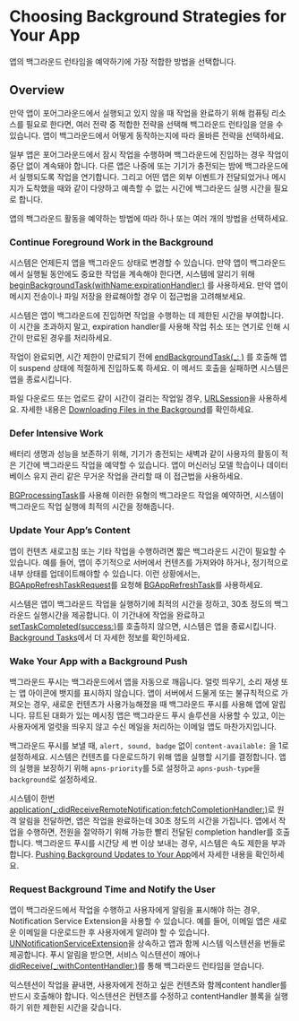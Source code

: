 # Choosing Background Strategies for Your App

앱의 백그라운드 런타임을 예약하기에 가장 적합한 방법을 선택합니다.

## Overview

만약 앱이 포어그라운드에서 실행되고 있지 않을 때 작업을 완료하기 위해 컴퓨팅 리소스를 필요로 한다면, 여러 전략 중 적합한 전략을 선택해 백그라운드 런타임을 얻을 수 있습니다. 앱이 백그라운드에서 어떻게 동작하는지에 따라 올바른 전략을 선택하세요.

일부 앱은 포어그라운드에서 잠시 작업을 수행하며 백그라운드에 진입하는 경우 작업이 중단 없이 계속돼야 합니다. 다른 앱은 나중에 또는 기기가 충전되는 밤에 백그라운드에서 실행되도록 작업을 연기합니다. 그리고 어떤 앱은 외부 이벤트가 전달되었거나 메시지가 도착했을 때와 같이 다양하고 예측할 수 없는 시간에 백그라운드 실행 시간을 필요로 합니다.

앱의 백그라운드 활동을 예약하는 방법에 따라 하나 또는 여러 개의 방법을 선택하세요.

### Continue Foreground Work in the Background

시스템은 언제든지 앱을 백그라운드 상태로 변경할 수 있습니다. 만약 앱이 백그라운드에서 실행될 동안에도 중요한 작업을 계속해야 한다면, 시스템에 알리기 위해 [beginBackgroundTask(withName:expirationHandler:)](https://developer.apple.com/documentation/uikit/uiapplication/1623051-beginbackgroundtask) 를 사용하세요. 만약 앱이 메시지 전송이나 파일 저장을 완료해야할 경우 이 접근법을 고려해보세요.

시스템은 앱이 백그라운드에 진입하면 작업을 수행하는 데 제한된 시간을 부여합니다. 이 시간을 초과하지 말고, expiration handler를 사용해 작업 취소 또는 연기로 인해 시간이 만료된 경우를 처리하세요.

작업이 완료되면, 시간 제한이 만료되기 전에 [endBackgroundTask(_: )](https://developer.apple.com/documentation/uikit/uiapplication/1622970-endbackgroundtask) 를 호출해 앱이 suspend 상태에 적절하게 진입하도록 하세요. 이 메서드 호출을 실패하면 시스템은 앱을 종료시킵니다.

파일 다운로드 또는 업로드 같이 시간이 걸리는 작업일 경우, [URLSession](https://developer.apple.com/documentation/foundation/urlsession)을 사용하세요. 자세한 내용은 [Downloading Files in the Background](https://developer.apple.com/documentation/foundation/url_loading_system/downloading_files_in_the_background)를 확인하세요.

### Defer Intensive Work

배터리 생명과 성능을 보존하기 위해, 기기가 충전되는 새벽과 같이 사용자의 활동이 적은 기간에 백그라운드 작업을 예약할 수 있습니다. 앱이 머신러닝 모델 학습이나 데이터베이스 유지 관리 같은 무거운 작업을 관리할 때 이 접근법을 사용하세요.

[BGProcessingTask](https://developer.apple.com/documentation/backgroundtasks/bgprocessingtask)를 사용해 이러한 유형의 백그라운드 작업을 예약하면, 시스템이 백그라운드 작업 실행에 최적의 시간을 정해줍니다.

### Update Your App’s Content

앱이 컨텐츠 새로고침 또는 기타 작업을 수행하려면 짧은 백그라운드 시간이 필요할 수 있습니다. 예를 들어, 앱이 주기적으로 서버에서 컨텐츠를 가져와야 하거나, 정기적으로 내부 상태를 업데이트해야할 수 있습니다. 이런 상황에서는, [BGAppRefreshTaskRequest](https://developer.apple.com/documentation/backgroundtasks/bgapprefreshtaskrequest)를 요청해 [BGAppRefreshTask](https://developer.apple.com/documentation/backgroundtasks/bgapprefreshtask)를 사용하세요.

시스템은 앱이 백그라운드 작업을 실행하기에 최적의 시간을 정하고, 30초 정도의 백그라운드 실행시간을 제공합니다. 이 기간내에 작업을 완료하고 [setTaskCompleted(success:)](https://developer.apple.com/documentation/backgroundtasks/bgtask/3142236-settaskcompleted)를 호출하지 않으면, 시스템은 앱을 종료시킵니다. [Background Tasks](https://developer.apple.com/documentation/backgroundtasks)에서 더 자세한 정보를 확인하세요.

### Wake Your App with a Background Push

백그라운드 푸시는 백그라운드에서 앱을 자동으로 깨웁니다. 얼럿 띄우기, 소리 재생 또는 앱 아이콘에 뱃지를 표시하지 않습니다. 앱이 서버에서 드물게 또는 불규칙적으로 가져오는 경우, 새로운 컨텐츠가 사용가능해졌을 때 백그라운드 푸시를 사용해 앱에 알립니다. 뮤트된 대화가 있는 메시징 앱은 백그라운드 푸시 솔루션을 사용할 수 있고, 이는 사용자에게 얼럿을 띄우지 않고 수신 메일을 처리하는 이메일 앱도 마찬가지입니다.

백그라운드 푸시를 보낼 때, `alert, sound, badge` 없이  `content-available:` 을 1로 설정하세요. 시스템은 컨텐츠를 다운로드하기 위해 앱을 실행할 시기를 결정합니다. 앱의 실행을 보장하기 위해 `apns-priority`를 5로 설정하고 `apns-push-type`을 `background`로 설정하세요.

시스템이 한번[application(_:didReceiveRemoteNotification:fetchCompletionHandler:)](https://developer.apple.com/documentation/uikit/uiapplicationdelegate/1623013-application)로 원격 알림을 전달하면, 앱은 작업을 완료하는데 30초 정도의 시간을 가집니다. 앱에서 작업을 수행하면, 전원을 절약하기 위해 가능한 빨리 전달된 completion handler를 호출합니다. 백그라운드 푸시를 시간당 세 번 이상 보내는 경우, 시스템은 속도 제한을 부과합니다. [Pushing Background Updates to Your App](https://developer.apple.com/documentation/usernotifications/setting_up_a_remote_notification_server/pushing_background_updates_to_your_app)에서 자세한 내용을 확인하세요.

### Request Background Time and Notify the User

앱이 백그라운드에서 작업을 수행하고 사용자에게 알림을 표시해야 하는 경우, Notification Service Extension을 사용할 수 있습니다. 예를 들어, 이메일 앱은 새로운 이메일을 다운로드한 후 사용자에게 알려야 할 수 있습니다. [UNNotificationServiceExtension](https://developer.apple.com/documentation/usernotifications/unnotificationserviceextension)을 상속하고 앱과 함께 시스템 익스텐션을 번들로 제공합니다. 푸시 알림을 받으면, 서비스 익스텐션이 깨어나 [didReceive(_:withContentHandler:)](https://developer.apple.com/documentation/usernotifications/unnotificationserviceextension/1648229-didreceive)를 통해 백그라운드 런타임을 얻습니다.

익스텐션이 작업을 끝내면, 사용자에게 전하고 싶은 컨텐츠와 함께content handler를 반드시 호출해야 합니다. 익스텐션은 컨텐츠를 수정하고 contentHandler 블록을 실행하기 위한 제한된 시간을 갖습니다.
